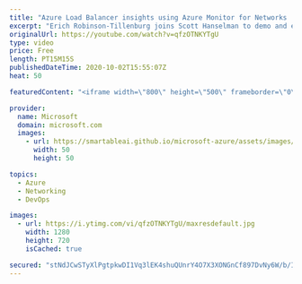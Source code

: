 ```yaml
---
title: "Azure Load Balancer insights using Azure Monitor for Networks | Azure Friday"
excerpt: "Erich Robinson-Tillenburg joins Scott Hanselman to demo and explain health monitoring and configuration analysis for Azure Load Balancer using Azure Monitor for Networks, a central hub that provides access to health and connectivity monitoring for all your network resources.  0:00 – Overview 1:16 – Load"
originalUrl: https://youtube.com/watch?v=qfzOTNKYTgU
type: video
price: Free
length: PT15M15S
publishedDateTime: 2020-10-02T15:55:07Z
heat: 50

featuredContent: "<iframe width=\"800\" height=\"500\" frameborder=\"0\" src=\"https://www.youtube.com/embed/qfzOTNKYTgU\" allow=\"accelerometer; autoplay; encrypted-media; gyroscope; picture-in-picture\" allowfullscreen></iframe>"

provider:
  name: Microsoft
  domain: microsoft.com
  images:
    - url: https://smartableai.github.io/microsoft-azure/assets/images/organizations/microsoft.com-50x50.jpg
      width: 50
      height: 50

topics:
  - Azure
  - Networking
  - DevOps

images:
  - url: https://i.ytimg.com/vi/qfzOTNKYTgU/maxresdefault.jpg
    width: 1280
    height: 720
    isCached: true

secured: "stNdJCwSTyXlPgtpkwDI1Vq3lEK4shuQUnrY4O7X3XONGnCf897DvNy6W/b/I10tKvOZl6vUnGfDmI/ym/71pyRezu9V3DJTBLD2w0++e7g30GPBzOYguHU3ABg9hTEiohA56WJkT630rKTqf6qT2CF6ZCG+RUMi5BWlWZid1cYnnwzqfycTPZf5Fvo0Y0S4ZItZ13O6XmmuvHyenDbrzIRX17phuLTAb/ayqh+dsOwAPd0PYXDAOTKyOCoDE/ppWtJZCvz5qUHf1Jk7L/0Gj1Rs4YJaps+uNRN7STSJYEAU8ftEKEaHYmR930ToExQVjV58pYu8zlcearPVcelJXDlNJwRJr5iPj42DwE30aFBzvKRaqdRSA8vF4lAF/Sg4005gRQbneZZMCVyEdu1vlH9WeCSXc+HN0S9H3zDJpt0=;L1znNsYkckFGAER+zjRUvg=="
---
```


